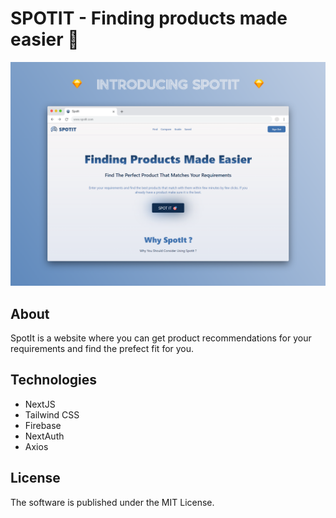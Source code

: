 # SPOTIT - Finding products made easier 💫

![spotit_home-page.png](https://github.com/ekmin/spotit/blob/master/public/Intro-spotit.png)

## About

SpotIt is a website where you can get product recommendations for your requirements and find the prefect fit for you.

## Technologies

- NextJS
- Tailwind CSS
- Firebase
- NextAuth
- Axios

## License

The software is published under the MIT License.